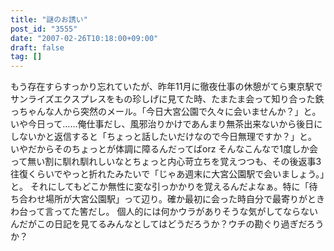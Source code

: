 ```yaml
---
title: "謎のお誘い"
post_id: "3555"
date: "2007-02-26T10:18:00+09:00"
draft: false
tag: []
---
```



もう存在すらすっかり忘れていたが、昨年11月に徹夜仕事の休憩がてら東京駅でサンライズエクスプレスをもの珍しげに見てた時、たまたま会って知り合った鉄っちゃんな人から突然のメール。「今日大宮公園で久々に会いませんか？」と。 いや今日って……俺仕事だし、風邪治りかけであんまり無茶出来ないから後日にしないかと返信すると「ちょっと話したいだけなので今日無理ですか？」と。  いやだからそのちょっとが体調に障るんだってばorz そんなこんなで1度しか会って無い割に馴れ馴れしいなとちょっと内心苛立ちを覚えつつも、その後返事3往復くらいでやっと折れたみたいで「じゃあ週末に大宮公園駅で会いましょう。」と。 それにしてもどこか無性に変な引っかかりを覚えるんだよなぁ。特に「待ち合わせ場所が大宮公園駅」って辺り。確か最初に会った時自分で最寄りがときわ台って言ってた筈だし。 個人的には何かウラがありそうな気がしてならないんだがこの日記を見てるみんなとしてはどうだろうか？ウチの勘ぐり過ぎだろうか？
